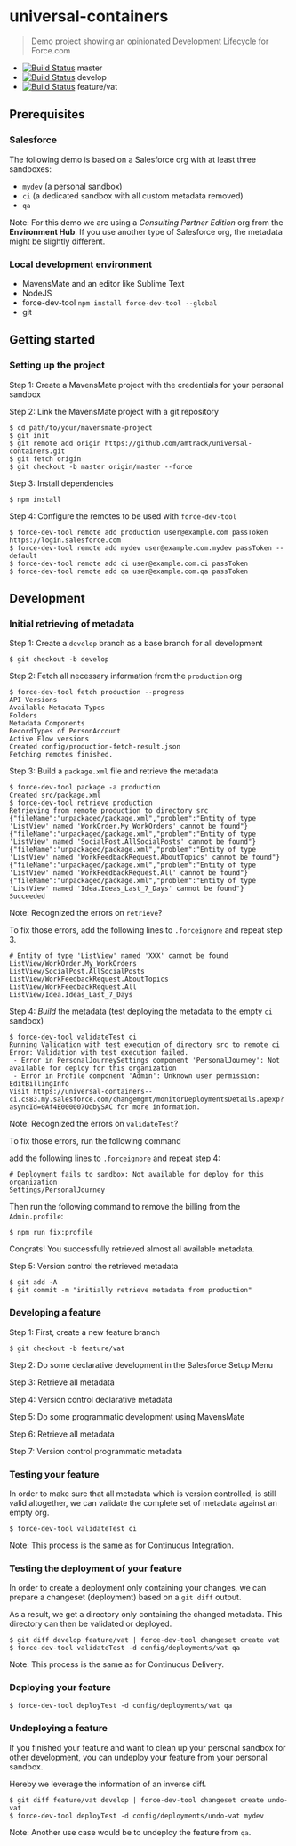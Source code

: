 # universal-containers

> Demo project showing an opinionated Development Lifecycle for Force.com

* [![Build Status](https://travis-ci.org/amtrack/universal-containers.svg?branch=master)](https://travis-ci.org/amtrack/universal-containers) master
* [![Build Status](https://travis-ci.org/amtrack/universal-containers.svg?branch=develop)](https://travis-ci.org/amtrack/universal-containers) develop
* [![Build Status](https://travis-ci.org/amtrack/universal-containers.svg?branch=feature/vat)](https://travis-ci.org/amtrack/universal-containers) feature/vat

## Prerequisites
### Salesforce
The following demo is based on a Salesforce org with at least three sandboxes:

 * `mydev` (a personal sandbox)
 * `ci` (a dedicated sandbox with all custom metadata removed)
 * `qa`

Note: For this demo we are using a *Consulting Partner Edition* org from the **Environment Hub**. If you use another type of Salesforce org, the metadata might be slightly different.

### Local development environment

 * MavensMate and an editor like Sublime Text
 * NodeJS
 * force-dev-tool `npm install force-dev-tool --global`
 * git

## Getting started

### Setting up the project
Step 1: Create a MavensMate project with the credentials for your personal sandbox

Step 2: Link the MavensMate project with a git repository

```console
$ cd path/to/your/mavensmate-project
$ git init
$ git remote add origin https://github.com/amtrack/universal-containers.git
$ git fetch origin
$ git checkout -b master origin/master --force
```

Step 3: Install dependencies

```console
$ npm install
```

Step 4: Configure the remotes to be used with `force-dev-tool`

```console
$ force-dev-tool remote add production user@example.com passToken https://login.salesforce.com
$ force-dev-tool remote add mydev user@example.com.mydev passToken --default
$ force-dev-tool remote add ci user@example.com.ci passToken
$ force-dev-tool remote add qa user@example.com.qa passToken
```

## Development
### Initial retrieving of metadata
Step 1: Create a `develop` branch as a base branch for all development

```console
$ git checkout -b develop
```

Step 2: Fetch all necessary information from the `production` org

```console
$ force-dev-tool fetch production --progress
API Versions
Available Metadata Types
Folders
Metadata Components
RecordTypes of PersonAccount
Active Flow versions
Created config/production-fetch-result.json
Fetching remotes finished.
```

Step 3: Build a `package.xml` file and retrieve the metadata

```console
$ force-dev-tool package -a production
Created src/package.xml
$ force-dev-tool retrieve production
Retrieving from remote production to directory src
{"fileName":"unpackaged/package.xml","problem":"Entity of type 'ListView' named 'WorkOrder.My_WorkOrders' cannot be found"}
{"fileName":"unpackaged/package.xml","problem":"Entity of type 'ListView' named 'SocialPost.AllSocialPosts' cannot be found"}
{"fileName":"unpackaged/package.xml","problem":"Entity of type 'ListView' named 'WorkFeedbackRequest.AboutTopics' cannot be found"}
{"fileName":"unpackaged/package.xml","problem":"Entity of type 'ListView' named 'WorkFeedbackRequest.All' cannot be found"}
{"fileName":"unpackaged/package.xml","problem":"Entity of type 'ListView' named 'Idea.Ideas_Last_7_Days' cannot be found"}
Succeeded
```

Note: Recognized the errors on `retrieve`?

To fix those errors, add the following lines to `.forceignore` and repeat step 3.

```text
# Entity of type 'ListView' named 'XXX' cannot be found
ListView/WorkOrder.My_WorkOrders
ListView/SocialPost.AllSocialPosts
ListView/WorkFeedbackRequest.AboutTopics
ListView/WorkFeedbackRequest.All
ListView/Idea.Ideas_Last_7_Days
```

Step 4: *Build* the metadata (test deploying the metadata to the empty `ci` sandbox)

```console
$ force-dev-tool validateTest ci
Running Validation with test execution of directory src to remote ci
Error: Validation with test execution failed.
 - Error in PersonalJourneySettings component 'PersonalJourney': Not available for deploy for this organization
 - Error in Profile component 'Admin': Unknown user permission: EditBillingInfo
Visit https://universal-containers--ci.cs83.my.salesforce.com/changemgmt/monitorDeploymentsDetails.apexp?asyncId=0Af4E000007OqbySAC for more information.
```

Note: Recognized the errors on `validateTest`?

To fix those errors, run the following command

add the following lines to `.forceignore` and repeat step 4:

```text
# Deployment fails to sandbox: Not available for deploy for this organization
Settings/PersonalJourney
```

Then run the following command to remove the billing from the `Admin.profile`:

```console
$ npm run fix:profile
```

Congrats! You successfully retrieved almost all available metadata.

Step 5: Version control the retrieved metadata

```console
$ git add -A
$ git commit -m "initially retrieve metadata from production"
```

### Developing a feature
Step 1: First, create a new feature branch

```console
$ git checkout -b feature/vat
```

Step 2: Do some declarative development in the Salesforce Setup Menu

Step 3: Retrieve all metadata

Step 4: Version control declarative metadata

Step 5: Do some programmatic development using MavensMate

Step 6: Retrieve all metadata

Step 7: Version control programmatic metadata

### Testing your feature
In order to make sure that all metadata which is version controlled, is still valid altogether, we can validate the complete set of metadata against an empty org.

```console
$ force-dev-tool validateTest ci
```

Note: This process is the same as for Continuous Integration.

### Testing the deployment of your feature
In order to create a deployment only containing your changes, we can prepare a changeset (deployment) based on a `git diff` output.

As a result, we get a directory only containing the changed metadata. This directory can then be validated or deployed.

```console
$ git diff develop feature/vat | force-dev-tool changeset create vat
$ force-dev-tool validateTest -d config/deployments/vat qa
```

Note: This process is the same as for Continuous Delivery.

### Deploying your feature
```console
$ force-dev-tool deployTest -d config/deployments/vat qa
```

### Undeploying a feature
If you finished your feature and want to clean up your personal sandbox for other development, you can undeploy your feature from your personal sandbox.

Hereby we leverage the information of an inverse diff.

```console
$ git diff feature/vat develop | force-dev-tool changeset create undo-vat
$ force-dev-tool deployTest -d config/deployments/undo-vat mydev
```

Note: Another use case would be to undeploy the feature from `qa`.
